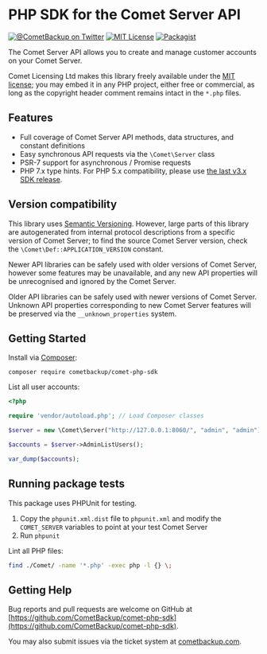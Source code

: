 # PHP SDK for the Comet Server API

[![@CometBackup on Twitter](https://img.shields.io/badge/twitter-%40CometBackup-blue.svg?style=flat)](https://twitter.com/CometBackup)
[![MIT License](https://img.shields.io/packagist/l/cometbackup/comet-php-sdk.svg)](https://packagist.org/packages/cometbackup/comet-php-sdk)
[![Packagist](https://img.shields.io/packagist/v/cometbackup/comet-php-sdk.svg)](https://packagist.org/packages/cometbackup/comet-php-sdk)

The Comet Server API allows you to create and manage customer accounts on your Comet Server.

Comet Licensing Ltd makes this library freely available under the [MIT license](https://spdx.org/licenses/MIT.html); you may embed it in any PHP project, either free or commercial, as long as the copyright header comment remains intact in the `*.php` files.

## Features

- Full coverage of Comet Server API methods, data structures, and constant definitions
- Easy synchronous API requests via the `\Comet\Server` class
- PSR-7 support for asynchronous / Promise requests
- PHP 7.x type hints. For PHP 5.x compatibility, please use [the last v3.x SDK release](https://github.com/CometBackup/comet-php-sdk/releases/tag/v3.25.0).

## Version compatibility

This library uses [Semantic Versioning](https://semver.org/). However, large parts of this library are autogenerated from internal protocol descriptions from a specific version of Comet Server; to find the source Comet Server version, check the `\Comet\Def::APPLICATION_VERSION` constant.

Newer API libraries can be safely used with older versions of Comet Server, however some features may be unavailable, and any new API properties will be unrecognised and ignored by the Comet Server.

Older API libraries can be safely used with newer versions of Comet Server. Unknown API properties corresponding to new Comet Server features will be preserved via the `__unknown_properties` system.

## Getting Started

Install via [Composer](https://getcomposer.org/):

```shell
composer require cometbackup/comet-php-sdk
```

List all user accounts:

```php
<?php

require 'vendor/autoload.php'; // Load Composer classes

$server = new \Comet\Server("http://127.0.0.1:8060/", "admin", "admin");

$accounts = $server->AdminListUsers();

var_dump($accounts);
```

## Running package tests

This package uses PHPUnit for testing.

1. Copy the `phpunit.xml.dist` file to `phpunit.xml` and modify the `COMET_SERVER` variables to point at your test Comet Server
2. Run `phpunit`

Lint all PHP files:

```bash
find ./Comet/ -name '*.php' -exec php -l {} \;
```

## Getting Help

Bug reports and pull requests are welcome on GitHub at [https://github.com/CometBackup/comet-php-sdk](https://github.com/CometBackup/comet-php-sdk).

You may also submit issues via the ticket system at [cometbackup.com](https://cometbackup.com/).
